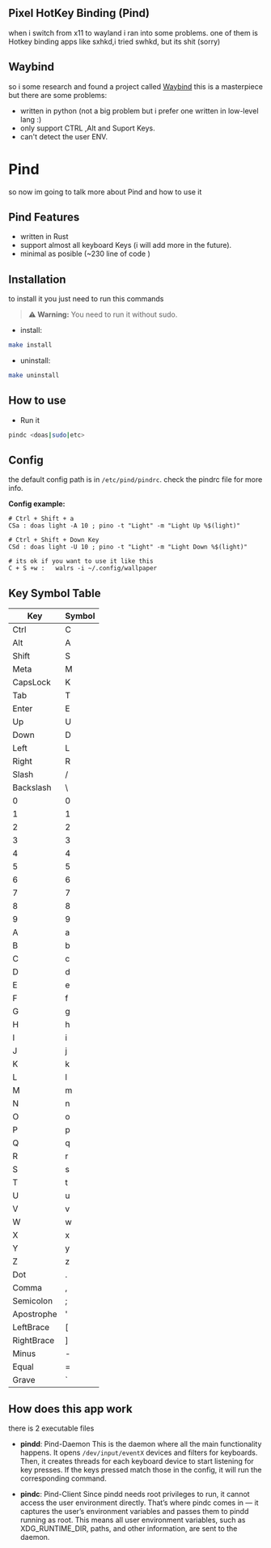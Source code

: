 ## Pixel HotKey Binding (Pind)
when i switch from x11 to wayland i ran into some problems. one of them is Hotkey binding apps like sxhkd,i tried swhkd, but its shit (sorry) 

## Waybind
so i some research and found a project called [Waybind](https://github.com/postman721/Waybind/issues)
this is a masterpiece but there are some problems:
- written in python (not a big problem but i prefer one written in low-level lang :)
- only support CTRL ,Alt and Suport Keys.
- can't detect the user ENV.


# Pind 
so now im going to talk more about Pind and how to use it

## Pind Features 
- written in Rust 
- support almost all keyboard Keys (i will add more in the future).
- minimal as posible (~230 line of code )

## Installation
to install it you just need to run this commands
> **⚠️ Warning:** You need to run it without sudo.

- install:
```bash
make install
```

- uninstall:
```bash
make uninstall
```

## How to use
- Run it 
```bash 
pindc <doas|sudo|etc>
```


## Config
the default config path is in ```/etc/pind/pindrc```.
check the pindrc file for more info.

**Config example:**
```
# Ctrl + Shift + a
CSa : doas light -A 10 ; pino -t "Light" -m "Light Up %$(light)"

# Ctrl + Shift + Down Key
CSd : doas light -U 10 ; pino -t "Light" -m "Light Down %$(light)"

# its ok if you want to use it like this
C + S +w :   walrs -i ~/.config/wallpaper

```

## Key Symbol Table

| **Key**    | **Symbol** |
|------------|------------|
| Ctrl       | C          |
| Alt        | A          |
| Shift      | S          |
| Meta       | M          |
| CapsLock   | K          |
| Tab        | T          |
| Enter      | E          |
| Up         | U          |
| Down       | D          |
| Left       | L          |
| Right      | R          |
| Slash      | /          |
| Backslash  | \          |
| 0          | 0          |
| 1          | 1          |
| 2          | 2          |
| 3          | 3          |
| 4          | 4          |
| 5          | 5          |
| 6          | 6          |
| 7          | 7          |
| 8          | 8          |
| 9          | 9          |
| A          | a          |
| B          | b          |
| C          | c          |
| D          | d          |
| E          | e          |
| F          | f          |
| G          | g          |
| H          | h          |
| I          | i          |
| J          | j          |
| K          | k          |
| L          | l          |
| M          | m          |
| N          | n          |
| O          | o          |
| P          | p          |
| Q          | q          |
| R          | r          |
| S          | s          |
| T          | t          |
| U          | u          |
| V          | v          |
| W          | w          |
| X          | x          |
| Y          | y          |
| Z          | z          |
| Dot        | .          |
| Comma      | ,          |
| Semicolon  | ;          |
| Apostrophe | '          |
| LeftBrace  | [          |
| RightBrace | ]          |
| Minus      | -          |
| Equal      | =          |
| Grave      | `          |


## How does this app work 
there is 2 executable files 
- **pindd**: Pind-Daemon
This is the daemon where all the main functionality happens.
It opens ```/dev/input/eventX``` devices and filters for keyboards.
Then, it creates threads for each keyboard device to start listening for key presses. If the keys pressed match those in the config, it will run the corresponding command.

- **pindc**: Pind-Client
Since pindd needs root privileges to run, it cannot access the user environment directly.
That’s where pindc comes in — it captures the user’s environment variables and passes them to pindd running as root.
This means all user environment variables, such as XDG_RUNTIME_DIR, paths, and other information, are sent to the daemon.
